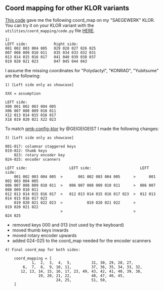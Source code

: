 ## Coord mapping for other KLOR variants
[This code](http://kmkfw.io/docs/porting_to_kmk/#find-your-coord-mapping) gave me the following coord_map on my "SAEGEWERK" KLOR. You can try it on your KLOR variant with the `utilities/coord_mapping/code.py` file [HERE](utilities/coord_mapping/code.py).

```
1)
LEFT side:            Right side:
001 002 003 004 005   029 028 027 026 025
007 008 009 010 011   035 034 033 032 031
013 014 015 016 017   041 040 039 038 037
019 020 021 023       047 045 044 043

```
I assume the missing coordinates for "Polydactyl", "KONRAD", "Yubitsume" are the following:

```
1) [Left side only as showcase]

XXX = assumption

LEFT side:             
X00 001 002 003 004 005
X06 007 008 009 010 011
X12 013 014 015 016 017
X18 019 020 021 X22 023
```
To match [qmk-config-klor](https://github.com/GEIGEIGEIST/qmk-config-klor/blob/main/klor/klor.h#L33) by @GEIGEIGEIST  I made the following changes:
```
3) [Left side only as showcase]

001-017: columnar staggered keys
019-022: thumb keys
    023: rotary encoder key
024-025: encoder scanners

LEFT side:                   LEFT side:                      LEFT side: 
    001 002 003 004 005  >       001 002 003 004 005      >      001 002 003 004 005             
006 007 008 009 010 011  >   006 007 008 009 010 011      >  006 007 008 009 010 011    
012 013 014 015 016 017  >   012 013 014 015 016 017 023  >  012 013 014 015 016 017 023     
    019 020 021 022 023  >           019 020 021 022      >          019 020 021 022
                         >                                >                  024 025     
```
- removed keys 000 and 013 (not used by the keyboard)
- moved thumb keys inwards
- moved rotary encoder upwards
- added 024-025 to the coord_map needed for the encoder scanners

```
4) Final coord_map for both sides:

    coord_mapping = [
            1,  2,  3,  4,  5,         31, 30, 29, 28, 27,
        6,  7,  8,  9, 10, 11,         37, 36, 35, 34, 33, 32,
       12, 13, 14, 15, 16, 17, 23, 49, 43, 42, 41, 40, 39, 38,
               19, 20, 21, 22,         48, 47, 46, 45,                
                       24, 25,         51, 50,
    ]
```